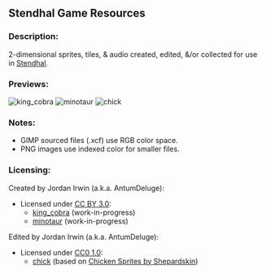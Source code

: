 ## Stendhal Game Resources


### **Description:**

2-dimensional sprites, tiles, & audio created, edited, &/or collected for use in [Stendhal](https://stendhalgame.org/).


### **Previews:**

![king_cobra](https://raw.githubusercontent.com/AntumDeluge/stendhal-sprites/master/sprites/animal/king_cobra/preview.gif)
![minotaur](https://raw.githubusercontent.com/AntumDeluge/stendhal-sprites/master/sprites/creature/minotaur/preview.gif)
![chick](https://raw.githubusercontent.com/AntumDeluge/stendhal-sprites/master/sprites/animal/chick/preview.gif)


### **Notes:**

- GIMP sourced files (.xcf) use RGB color space.
- PNG images use indexed color for smaller files.


### **Licensing:**

Created by Jordan Irwin (a.k.a. AntumDeluge):
  - Licensed under [CC BY 3.0](LICENSE.txt):
    - [king_cobra](sprites/animal/king_cobra) (work-in-progress)
    - [minotaur](sprites/creature/minotaur) (work-in-progress)

Edited by Jordan Irwin (a.k.a. AntumDeluge):
  - Licensed under [CC0 1.0](docs/licenses/CC0-1.0.txt):
    - [chick](sprites/animal/chick) (based on [Chicken Sprites by Shepardskin](https://opengameart.org/content/chicken-sprites))
